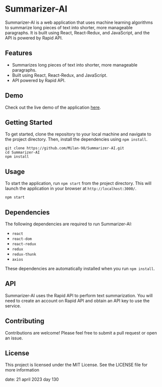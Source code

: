 
# Summarizer-AI

Summarizer-AI is a web application that uses machine learning algorithms to summarize long pieces of text into shorter, more manageable paragraphs. It is built using React, React-Redux, and JavaScript, and the API is powered by Rapid API.

## Features

- Summarizes long pieces of text into shorter, more manageable paragraphs.
- Built using React, React-Redux, and JavaScript.
- API powered by Rapid API.

## Demo

Check out the live demo of the application [here](https://coruscating-mousse-34b778.netlify.app).
## Getting Started

To get started, clone the repository to your local machine and navigate to the project directory. Then, install the dependencies using `npm install`.

```
git clone https://github.com/Milan-98/Summarizer-AI.git
cd Summarizer-AI
npm install
```

## Usage

To start the application, run `npm start` from the project directory. This will launch the application in your browser at `http://localhost:3000/`.

```
npm start
```

## Dependencies

The following dependencies are required to run Summarizer-AI:

- `react`
- `react-dom`
- `react-redux`
- `redux`
- `redux-thunk`
- `axios`

These dependencies are automatically installed when you run `npm install`.

## API

Summarizer-AI uses the Rapid API to perform text summarization. You will need to create an account on Rapid API and obtain an API key to use the service.

## Contributing

Contributions are welcome! Please feel free to submit a pull request or open an issue.

## License

This project is licensed under the MIT License. See the LICENSE file for more information

date: 21 april 2023 day 130

